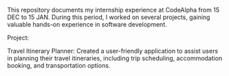 This repository documents my internship experience at CodeAlpha from 15 DEC to 15 JAN. During this period, I worked on several projects, gaining valuable hands-on experience in software development.

Project:

Travel Itinerary Planner: Created a user-friendly application to assist users in planning their travel itineraries, including trip scheduling, accommodation booking, and transportation options.
